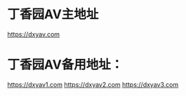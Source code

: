 # 丁香园AV主地址
https://dxyav.com

# 丁香园AV备用地址：
https://dxyav1.com
https://dxyav2.com
https://dxyav3.com
